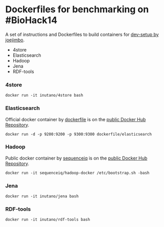 Dockerfiles for benchmarking on #BioHack14
==============

A set of instructions and Dockerfiles to build containers for [dev-setup by joejimbo](https://github.com/joejimbo/dev-setup).

- 4store
- Elasticsearch
- Hadoop
- Jena
- RDF-tools

### 4store

```
docker run -it inutano/4store bash
```

### Elasticsearch

Official docker container by [dockerfile](https://registry.hub.docker.com/u/dockerfile/) is on the [public Docker Hub Repository](https://registry.hub.docker.com/u/dockerfile/elasticsearch/).

```
docker run -d -p 9200:9200 -p 9300:9300 dockerfile/elasticsearch
```

### Hadoop

Public docker container by [sequenceiq](http://sequenceiq.com) is on the [public Docker Hub Repository](https://registry.hub.docker.com/u/sequenceiq/hadoop-docker/).

```
docker run -it sequenceiq/hadoop-docker /etc/bootstrap.sh -bash
```

### Jena

```
docker run -it inutano/jena bash
```

### RDF-tools

```
docker run -it inutano/rdf-tools bash
```

